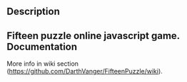 Description
-----------
Fifteen puzzle online javascript game.
Documentation
-------------
More info in wiki section (https://github.com/DarthVanger/FifteenPuzzle/wiki).
